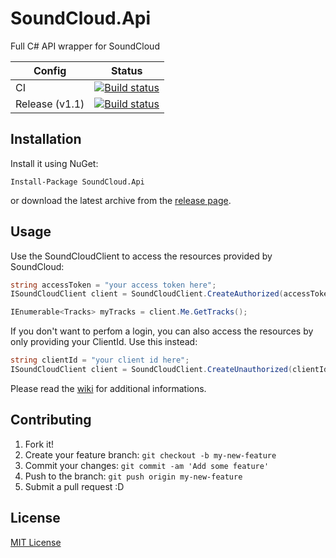# SoundCloud.Api
Full C# API wrapper for SoundCloud

 Config        | Status
---------------|---
CI             | [![Build status](https://ci.appveyor.com/api/projects/status/32lb7fq7dstdelt9?svg=true)](https://ci.appveyor.com/project/prayzzz/soundcloud-api)
Release (v1.1) | [![Build status](https://ci.appveyor.com/api/projects/status/8u3670f0fg38i4nw?svg=true)](https://ci.appveyor.com/project/prayzzz/soundcloud-api-sow3r)

## Installation

Install it using NuGet:
```
Install-Package SoundCloud.Api
```
or download the latest archive from the [release page](https://github.com/prayzzz/SoundCloud.Api/releases).

## Usage

Use the SoundCloudClient to access the resources provided by SoundCloud:
```csharp
string accessToken = "your access token here";
ISoundCloudClient client = SoundCloudClient.CreateAuthorized(accessToken);

IEnumerable<Tracks> myTracks = client.Me.GetTracks();
```

If you don't want to perfom a login, you can also access the resources by only providing your ClientId. Use this instead:
```csharp
string clientId = "your client id here";
ISoundCloudClient client = SoundCloudClient.CreateUnauthorized(clientId);
```

Please read the [wiki](https://github.com/prayzzz/SoundCloud.Api/wiki) for additional informations.

## Contributing

1. Fork it!
2. Create your feature branch: `git checkout -b my-new-feature`
3. Commit your changes: `git commit -am 'Add some feature'`
4. Push to the branch: `git push origin my-new-feature`
5. Submit a pull request :D

## License

[MIT License](https://github.com/prayzzz/SoundCloud.Api/blob/master/LICENSE)